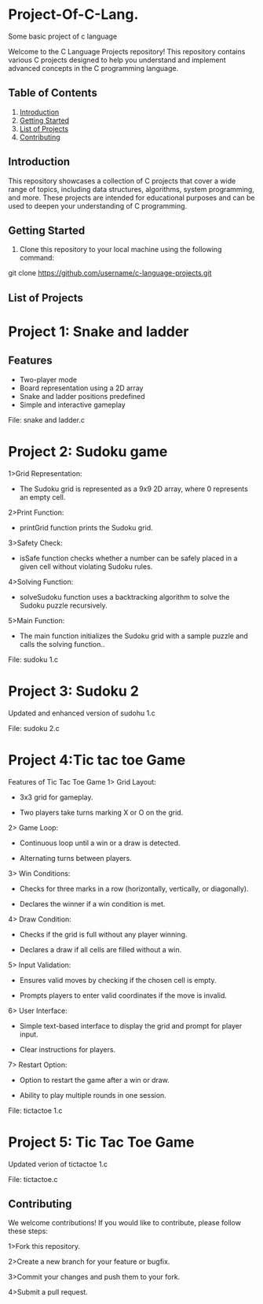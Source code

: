 # Project-Of-C-Lang.
Some basic project of c language 

Welcome to the C Language Projects repository! This repository contains various C projects designed to help you understand and implement advanced concepts in the C programming language.

## Table of Contents

1. [Introduction](#introduction)
2. [Getting Started](#getting-started)
3. [List of Projects](#list-of-projects)
4. [Contributing](#contributing)

## Introduction

This repository showcases a collection of C projects that cover a wide range of topics, including data structures, algorithms, system programming, and more. These projects are intended for educational purposes and can be used to deepen your understanding of C programming.

## Getting Started

1. Clone this repository to your local machine using the following command:

git clone https://github.com/username/c-language-projects.git

## List of Projects

# Project 1: Snake and ladder 

## Features

- Two-player mode
- Board representation using a 2D array
- Snake and ladder positions predefined
- Simple and interactive gameplay

File: snake and ladder.c

# Project 2: Sudoku game 

1>Grid Representation:
* The Sudoku grid is represented as a 9x9 2D array, where 0 represents an empty cell.

2>Print Function:
* printGrid function prints the Sudoku grid.

3>Safety Check:
* isSafe function checks whether a number can be safely placed in a given cell without violating Sudoku rules.

4>Solving Function:
* solveSudoku function uses a backtracking algorithm to solve the Sudoku puzzle recursively.

5>Main Function:
* The main function initializes the Sudoku grid with a sample puzzle and calls the solving function..

File: sudoku 1.c

# Project 3: Sudoku 2 

Updated and enhanced version of sudohu 1.c 

File: sudoku 2.c

# Project 4:Tic tac toe Game 


Features of Tic Tac Toe Game
1> Grid Layout:

* 3x3 grid for gameplay.

* Two players take turns marking X or O on the grid.

2> Game Loop:

* Continuous loop until a win or a draw is detected.

* Alternating turns between players.

3> Win Conditions:

* Checks for three marks in a row (horizontally, vertically, or diagonally).

* Declares the winner if a win condition is met.

4> Draw Condition:

* Checks if the grid is full without any player winning.

* Declares a draw if all cells are filled without a win.

5> Input Validation:

* Ensures valid moves by checking if the chosen cell is empty.

* Prompts players to enter valid coordinates if the move is invalid.

6> User Interface:

* Simple text-based interface to display the grid and prompt for player input.

* Clear instructions for players.

7> Restart Option:

* Option to restart the game after a win or draw.

* Ability to play multiple rounds in one session.

File: tictactoe 1.c

# Project 5: Tic Tac Toe Game 

Updated verion of tictactoe 1.c

File: tictactoe.c

## Contributing
We welcome contributions! If you would like to contribute, please follow these steps:

1>Fork this repository.

2>Create a new branch for your feature or bugfix.

3>Commit your changes and push them to your fork.

4>Submit a pull request.
